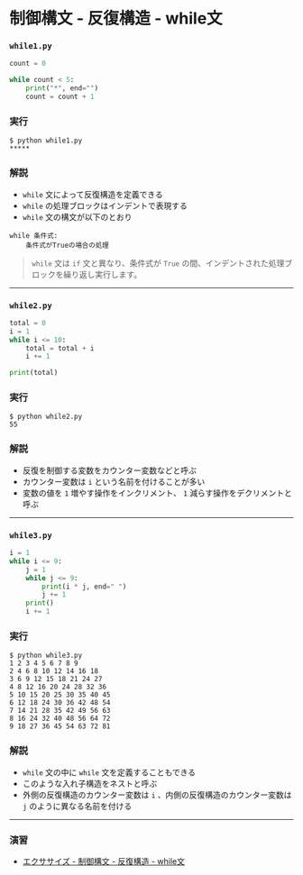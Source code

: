 # 制御構文 - 反復構造 - while文

### `while1.py`

``` python
count = 0

while count < 5:
    print("*", end="")
    count = count + 1
```

### 実行

``` 
$ python while1.py 
*****
```

### 解説

* `while` 文によって反復構造を定義できる
* `while` の処理ブロックはインデントで表現する
* `while` 文の構文が以下のとおり

``` 
while 条件式:
    条件式がTrueの場合の処理
```

> `while` 文は `if` 文と異なり、条件式が `True` の間、インデントされた処理ブロックを繰り返し実行します。

---

### `while2.py`

``` python
total = 0
i = 1
while i <= 10:
    total = total + i
    i += 1

print(total)
```

### 実行

``` 
$ python while2.py
55
```

### 解説

* 反復を制御する変数をカウンター変数などと呼ぶ
* カウンター変数は `i` という名前を付けることが多い
* 変数の値を `1` 増やす操作をインクリメント、 `1` 減らす操作をデクリメントと呼ぶ

---

### `while3.py`

``` python
i = 1
while i <= 9:
    j = 1
    while j <= 9:
        print(i * j, end=" ")
        j += 1
    print()
    i += 1
```

### 実行

``` 
$ python while3.py 
1 2 3 4 5 6 7 8 9 
2 4 6 8 10 12 14 16 18 
3 6 9 12 15 18 21 24 27 
4 8 12 16 20 24 28 32 36 
5 10 15 20 25 30 35 40 45 
6 12 18 24 30 36 42 48 54 
7 14 21 28 35 42 49 56 63 
8 16 24 32 40 48 56 64 72 
9 18 27 36 45 54 63 72 81 
```

### 解説

* `while` 文の中に `while` 文を定義することもできる
* このような入れ子構造をネストと呼ぶ
* 外側の反復構造のカウンター変数は `i` 、内側の反復構造のカウンター変数は `j` のように異なる名前を付ける

---

### 演習

* [エクササイズ - 制御構文 - 反復構造 - while文](../ex/04_python_ex.md)
